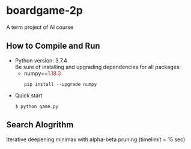 # boardgame-2p
A term project of AI course

## How to Compile and Run
- Python version: 3.7.4 <br>
  Be sure of installing and upgrading dependencies for all packages:
    - numpy==<font color='firebrick'>1.18.3</font><br> 
      ```
      pip install --upgrade numpy
      ```
- Quick start<br>
  ```
  $ python game.py
  ```

## Search Alogrithm
Iterative deepening minimax with alpha-beta pruning
(timelimit = 15 sec)